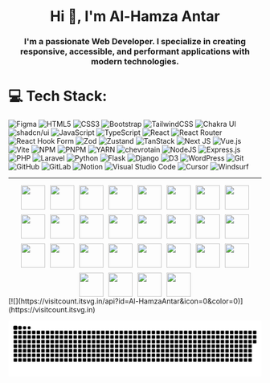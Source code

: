 <h1 align="center">Hi 👋, I'm Al-Hamza Antar</h1>
<h3 align="center">I'm a passionate Web Developer. I specialize in creating responsive, accessible, and performant applications with modern technologies.</h3>

# 💻 Tech Stack:
![Figma](https://img.shields.io/badge/figma-%23F24E1E.svg?style=for-the-badge&logo=figma&logoColor=white)
![HTML5](https://img.shields.io/badge/html5-%23E34F26.svg?style=for-the-badge&logo=html5&logoColor=white)
![CSS3](https://img.shields.io/badge/css3-%231572B6.svg?style=for-the-badge&logo=css3&logoColor=white)
![Bootstrap](https://img.shields.io/badge/bootstrap-%238511FA.svg?style=for-the-badge&logo=bootstrap&logoColor=white)
![TailwindCSS](https://img.shields.io/badge/tailwindcss-%2338B2AC.svg?style=for-the-badge&logo=tailwind-css&logoColor=white)
![Chakra UI](https://img.shields.io/badge/chakra--ui-38B2AC?style=for-the-badge&logo=chakraui&logoColor=white)
![shadcn/ui](https://img.shields.io/badge/shadcn%2Fui-000000?style=for-the-badge&logo=shadcnui&logoColor=white)
![JavaScript](https://img.shields.io/badge/javascript-%23323330.svg?style=for-the-badge&logo=javascript&logoColor=%23F7DF1E)
![TypeScript](https://img.shields.io/badge/typescript-%23007ACC.svg?style=for-the-badge&logo=typescript&logoColor=white)
![React](https://img.shields.io/badge/react-%2320232a.svg?style=for-the-badge&logo=react&logoColor=%2361DAFB)
![React Router](https://img.shields.io/badge/react%20router-FD267B?style=for-the-badge&logo=react%20router&logoColor=white)
![React Hook Form](https://img.shields.io/badge/React%20Hook%20Form-%23EC5990.svg?style=for-the-badge&logo=reacthookform&logoColor=white)
![Zod](https://img.shields.io/badge/Zod-%233E67B1.svg?style=for-the-badge&logo=zod&logoColor=white)
![Zustand](https://img.shields.io/badge/Zustand-%230D0068.svg?style=for-the-badge&logo=react&logoColor=%2361DAFB)
![TanStack](https://img.shields.io/badge/TanStack-%2341D1FF.svg?style=for-the-badge&logo=tanstack&logoColor=black)
![Next JS](https://img.shields.io/badge/Next-black?style=for-the-badge&logo=next.js&logoColor=white)
![Vue.js](https://img.shields.io/badge/vue.js-%2335495e.svg?style=for-the-badge&logo=vuedotjs&logoColor=%234FC08D)
![Vite](https://img.shields.io/badge/vite-%23646CFF.svg?style=for-the-badge&logo=vite&logoColor=white)
![NPM](https://img.shields.io/badge/NPM-%23CB3837.svg?style=for-the-badge&logo=npm&logoColor=white)
![PNPM](https://img.shields.io/badge/pnpm-%23222222.svg?style=for-the-badge&logo=pnpm&logoColor=yellow)
![YARN](https://img.shields.io/badge/Yarn-%232C8EBB.svg?style=for-the-badge&logo=yarn&logoColor=white)
![chevrotain](https://img.shields.io/badge/chevrotain-%23CB3837.svg?style=for-the-badge&logo=chevrotain&logoColor=white)
![NodeJS](https://img.shields.io/badge/node.js-6DA55F?style=for-the-badge&logo=node.js&logoColor=white)
![Express.js](https://img.shields.io/badge/express.js-%23404d59.svg?style=for-the-badge&logo=express&logoColor=%2361DAFB)
![PHP](https://img.shields.io/badge/php-%23777BB4.svg?style=for-the-badge&logo=php&logoColor=white)
![Laravel](https://img.shields.io/badge/laravel-%23FF2D20.svg?style=for-the-badge&logo=laravel&logoColor=white) 
![Python](https://img.shields.io/badge/Python-%231572B6.svg?style=for-the-badge&logo=Python&logoColor=white)
![Flask](https://img.shields.io/badge/flask-%23000.svg?style=for-the-badge&logo=flask&logoColor=white)
![Django](https://img.shields.io/badge/django-%23092E20.svg?style=for-the-badge&logo=django&logoColor=white)
![D3](https://img.shields.io/badge/d3-%23F05033.svg?style=for-the-badge&logo=d3&logoColor=white) 
![WordPress](https://img.shields.io/badge/WordPress-%231572B6.svg?style=for-the-badge&logo=WordPress&logoColor=white) 
![Git](https://img.shields.io/badge/git-%23F05033.svg?style=for-the-badge&logo=git&logoColor=white) 
![GitHub](https://img.shields.io/badge/github-%23121011.svg?style=for-the-badge&logo=github&logoColor=white) 
![GitLab](https://img.shields.io/badge/GitLab-%23FCA326.svg?style=for-the-badge&logo=gitlab&logoColor=black)
![Notion](https://img.shields.io/badge/notion-%23000000.svg?style=for-the-badge&logo=notion&logoColor=white)
![Visual Studio Code](https://img.shields.io/badge/Visual%20Studio%20Code-007ACC.svg?style=for-the-badge&logo=visual-studio-code&logoColor=white)
![Cursor](https://img.shields.io/badge/cursor-000000.svg?style=for-the-badge&logo=cursor&logoColor=white)
![Windsurf](https://img.shields.io/badge/windsurf-34E8BB.svg?style=for-the-badge&logo=windsurf&logoColor=white)

---
<div style="display: flex; flex-wrap: wrap; gap: 10px; justify-content: center; align-items: center;">
  <img src="https://skillicons.dev/icons?i=figma" style="width:48px; height:48px;" />
  <img src="https://skillicons.dev/icons?i=html" style="width:48px; height:48px;" />
  <img src="https://skillicons.dev/icons?i=css" style="width:48px; height:48px;" />
  <img src="https://skillicons.dev/icons?i=bootstrap" style="width:48px; height:48px;" />
  <img src="https://skillicons.dev/icons?i=tailwind" style="width:48px; height:48px;" />
  <img src="https://skillicons.dev/icons?i=js" style="width:48px; height:48px;" />
  <img src="https://skillicons.dev/icons?i=ts" style="width:48px; height:48px;" />
  <img src="https://skillicons.dev/icons?i=react" style="width:48px; height:48px;" />
  <img src="https://skillicons.dev/icons?i=nextjs" style="width:48px; height:48px;" />
  <img src="https://skillicons.dev/icons?i=vue" style="width:48px; height:48px;" />
  <img src="https://skillicons.dev/icons?i=vite" style="width:48px; height:48px;" />
  <img src="https://skillicons.dev/icons?i=npm" style="width:48px; height:48px;" />
  <img src="https://skillicons.dev/icons?i=pnpm" style="width:48px; height:48px;" />
  <img src="https://skillicons.dev/icons?i=yarn" style="width:48px; height:48px;" />
  <img src="https://skillicons.dev/icons?i=nodejs" style="width:48px; height:48px;" />
  <img src="https://skillicons.dev/icons?i=express" style="width:48px; height:48px;" />
  <img src="https://skillicons.dev/icons?i=php" style="width:48px; height:48px;" />
  <img src="https://skillicons.dev/icons?i=laravel" style="width:48px; height:48px;" />
  <img src="https://skillicons.dev/icons?i=python" style="width:48px; height:48px;" />
  <img src="https://skillicons.dev/icons?i=flask" style="width:48px; height:48px;" />
  <img src="https://skillicons.dev/icons?i=django" style="width:48px; height:48px;" />
  <img src="https://skillicons.dev/icons?i=d3" style="width:48px; height:48px;" />
  <img src="https://skillicons.dev/icons?i=wordpress" style="width:48px; height:48px;" />
  <img src="https://skillicons.dev/icons?i=git" style="width:48px; height:48px;" />
  <img src="https://skillicons.dev/icons?i=github" style="width:48px; height:48px;" />
  <img src="https://skillicons.dev/icons?i=gitlab" style="width:48px; height:48px;" />
  <img src="https://skillicons.dev/icons?i=notion" style="width:48px; height:48px;" />
  <img src="https://skillicons.dev/icons?i=vscode" style="width:48px; height:48px;" />
</div>
<!-- Visit Counter -->
[![](https://visitcount.itsvg.in/api?id=Al-HamzaAntar&icon=0&color=0)](https://visitcount.itsvg.in)

<!-- Snake Animation -->
![snake gif](https://github.com/Al-HamzaAntar/Al-HamzaAntar/blob/output/github-snake-dark.svg)

